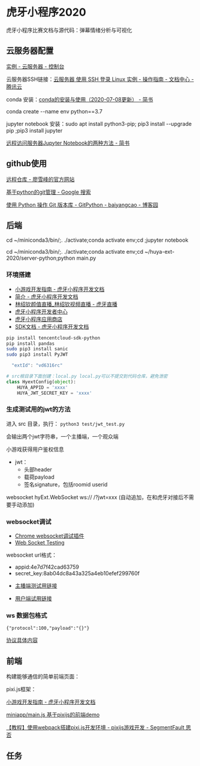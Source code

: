 # 虎牙小程序2020

虎牙小程序比赛文档与源代码：弹幕情绪分析与可视化

## 云服务器配置

[实例 - 云服务器 - 控制台](https://console.cloud.tencent.com/cvm/instance/detail?searchParams=rid%3D1&rid=1&id=ins-97s4k0jy)

云服务器SSH链接：[云服务器 使用 SSH 登录 Linux 实例 - 操作指南 - 文档中心 - 腾讯云](https://cloud.tencent.com/document/product/213/35700)

conda 安装：[conda的安装与使用（2020-07-08更新） - 简书](https://www.jianshu.com/p/edaa744ea47d)

conda create --name env python==3.7

jupyter notebook 安装：sudo apt install python3-pip; pip3 install --upgrade pip ;pip3 install jupyter

[远程访问服务器Jupyter Notebook的两种方法 - 简书](https://www.jianshu.com/p/8fc3cd032d3c)

## github使用

[远程仓库 - 廖雪峰的官方网站](https://www.liaoxuefeng.com/wiki/896043488029600/896954117292416)

[基于python的git管理 - Google 搜索](https://www.google.com.hk/search?q=%E5%9F%BA%E4%BA%8Epython%E7%9A%84git%E7%AE%A1%E7%90%86)

[使用 Python 操作 Git 版本库 - GitPython - baiyangcao - 博客园](https://www.cnblogs.com/baiyangcao/p/gitpython.html)

## 后端

cd ~/miniconda3/bin/;. ./activate;conda activate env;cd ;jupyter notebook

cd ~/miniconda3/bin/;. ./activate;conda activate env;cd ~/huya-ext-2020/server-python;python main.py

### 环境搭建

* [小游戏开发指南 - 虎牙小程序开发文档](https://dev.huya.com/docs/#/game/index)
* [简介 - 虎牙小程序开发文档](https://dev.huya.com/docs/#/./getting-started)
* [林绍钦颜值直播_林绍钦视频直播 - 虎牙直播](https://www.huya.com/22751564)
* [虎牙小程序开发者中心](https://ext.huya.com/#/ext/rce7wayl)
* [虎牙小程序应用商店](https://appstore.huya.com/#/i)
* [SDK文档 - 虎牙小程序开发文档](https://dev.huya.com/docs#/sdk/SDK%E6%96%87%E6%A1%A3)

```bash
pip install tencentcloud-sdk-python
pip install pandas
sudo pip3 install sanic
sudo pip3 install PyJWT
```

```js
  "extId": "vd6316rc"
```

```py
# src根目录下面创建：local.py local.py可以不提交到代码仓库，避免泄密
class HyextConfig(object):
    HUYA_APPID = 'xxxx'
    HUYA_JWT_SECRET_KEY = 'xxxx'
```

<!-- 编辑 `main.py`, 把远程调试代码取消注释：
`sudo pip3 install websocket-client`

```py
# import ptvsd
# ptvsd.enable_attach(address = ('localhost', 5678))
# ptvsd.wait_for_attach()
``` -->

### 生成测试用的jwt的方法

进入 src 目录，执行：
`python3 test/jwt_test.py`

会输出两个jwt字符串，一个主播端，一个观众端

小游戏获得用户鉴权信息

- jwt：
  - 头部header
  - 载荷payload
  - 签名signature，包括roomid userid

websocket hyExt.WebSocket ws:// /?jwt=xxx (自动追加，在和虎牙对接后不需要手动添加)

### websocket调试

- [Chrome websocket调试插件](https://www.ijidi.cn/crx-download/pfdhoblngboilpfeibdedpjgfnlcodoo-013.html)
- [Web Socket Testing](chrome-extension://fgponpodhbmadfljofbimhhlengambbn/index.html)

websocket url格式：

- appid:4e7d7f42cad63759
- secret_key:8ab04dc8a43a325a4eb10efef299760f

<!-- 主播jwt:
encoded payload:{'creator': 'DEV', 'role': 'P', 'profileId': '10000', 'extId': 'extId', 'roomId': '22751564', 'userId': '10000', 'iat': 1595468723, 'exp': 1598060723, 'appId': '4e7d7f42cad63759'} jwt:eyJ0eXAiOiJKV1QiLCJhbGciOiJIUzI1NiJ9.eyJjcmVhdG9yIjoiREVWIiwicm9sZSI6IlAiLCJwcm9maWxlSWQiOiIxMDAwMCIsImV4dElkIjoiZXh0SWQiLCJyb29tSWQiOiIyMjc1MTU2NCIsInVzZXJJZCI6IjEwMDAwIiwiaWF0IjoxNTk1NDY4NzIzLCJleHAiOjE1OTgwNjA3MjMsImFwcElkIjoiNGU3ZDdmNDJjYWQ2Mzc1OSJ9.Pt3Nj5NH4OKZGqlhPeKhzoOAVZ-Crj5H1dGjwckokhI
观众jwt:
encoded payload:{'creator': 'DEV', 'role': 'U', 'profileId': 'jm6L3RAw1dtSrfGOTxpB', 'extId': 'extId', 'roomId': '22751564', 'userId': '20000', 'iat': 1595468723, 'exp': 1598060723, 'appId': '4e7d7f42cad63759'} jwt:eyJ0eXAiOiJKV1QiLCJhbGciOiJIUzI1NiJ9.eyJjcmVhdG9yIjoiREVWIiwicm9sZSI6IlUiLCJwcm9maWxlSWQiOiJqbTZMM1JBdzFkdFNyZkdPVHhwQiIsImV4dElkIjoiZXh0SWQiLCJyb29tSWQiOiIyMjc1MTU2NCIsInVzZXJJZCI6IjIwMDAwIiwiaWF0IjoxNTk1NDY4NzIzLCJleHAiOjE1OTgwNjA3MjMsImFwcElkIjoiNGU3ZDdmNDJjYWQ2Mzc1OSJ9.0Byo7Y011EqOgIGI1mZ2MaGvCGLOCE7OIgaLZI5zn2k -->

- [主播端测试用链接](ws://106.52.117.231:9090/ws?jwt=eyJ0eXAiOiJKV1QiLCJhbGciOiJIUzI1NiJ9.eyJjcmVhdG9yIjoiREVWIiwicm9sZSI6IlAiLCJwcm9maWxlSWQiOiIxMDAwMCIsImV4dElkIjoiZXh0SWQiLCJyb29tSWQiOiIyMjc1MTU2NCIsInVzZXJJZCI6IjEwMDAwIiwiaWF0IjoxNTk1NDY4NzIzLCJleHAiOjE1OTgwNjA3MjMsImFwcElkIjoiNGU3ZDdmNDJjYWQ2Mzc1OSJ9.Pt3Nj5NH4OKZGqlhPeKhzoOAVZ-Crj5H1dGjwckokhI)

- [用户端试用链接](ws://106.52.117.231:9090/ws?jwt=eyJ0eXAiOiJKV1QiLCJhbGciOiJIUzI1NiJ9.eyJjcmVhdG9yIjoiREVWIiwicm9sZSI6IlUiLCJwcm9maWxlSWQiOiJqbTZMM1JBdzFkdFNyZkdPVHhwQiIsImV4dElkIjoiZXh0SWQiLCJyb29tSWQiOiIyMjc1MTU2NCIsInVzZXJJZCI6IjIwMDAwIiwiaWF0IjoxNTk1NDY4NzIzLCJleHAiOjE1OTgwNjA3MjMsImFwcElkIjoiNGU3ZDdmNDJjYWQ2Mzc1OSJ9.0Byo7Y011EqOgIGI1mZ2MaGvCGLOCE7OIgaLZI5zn2k)

### ws 数据包格式

`{"protocol":100,"payload":"{}"}`

[协议具体内容](server-python/logic/protocol.py)

## 前端

构建能够通信的简单前端页面：

pixi.js框架：

[小游戏开发指南 - 虎牙小程序开发文档](https://dev.huya.com/docs/#/game/index)

[miniapp/main.js 基于pixijs的前端demo](https://github.com/huya-ext/miniapp/blob/ed805fe78d/examples/game-common-demo-a/client-pixi-js)

[【教程】使用webpack搭建pixi.js开发环境 - pixijs游戏开发 - SegmentFault 思否](https://segmentfault.com/a/1190000021724296)

<!-- React框架：

[React 元素渲染 | 菜鸟教程](https://www.runoob.com/react/react-rendering-elements.html)

[技术栈 - 虎牙小程序开发文档](http://dev.huya.com/docs#/base/stack)

代码分为viewer和streamer两个版本

index.js：观众端的入口文件
index_streamer.js：主播端的入口文件

执行顺序 index -> App(实例) -->

## 任务

